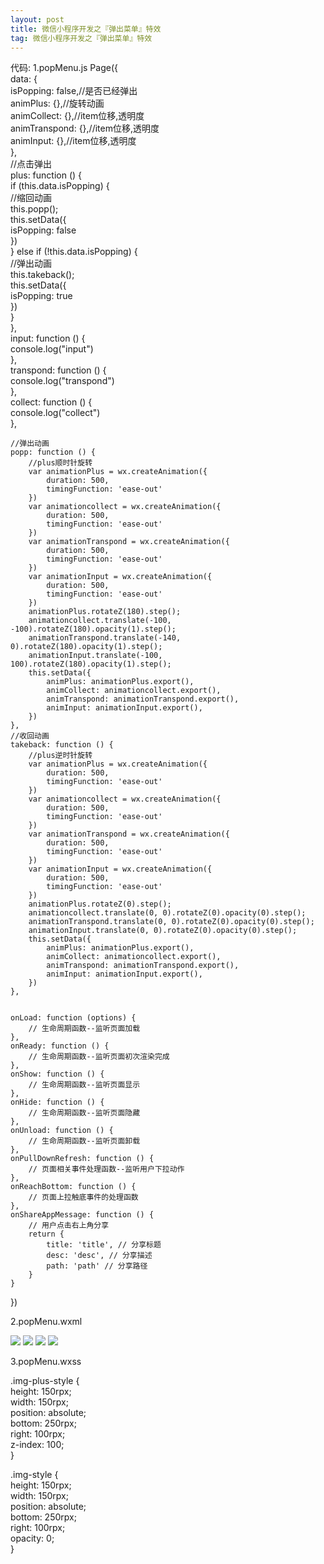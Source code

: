 ```yaml
---
layout: post
title: 微信小程序开发之『弹出菜单』特效
tag: 微信小程序开发之『弹出菜单』特效
---
```




代码: 
1.popMenu.js
Page({  
    data: {  
        isPopping: false,//是否已经弹出  
        animPlus: {},//旋转动画  
        animCollect: {},//item位移,透明度  
        animTranspond: {},//item位移,透明度  
        animInput: {},//item位移,透明度  
    },  
    //点击弹出  
    plus: function () {  
        if (this.data.isPopping) {  
            //缩回动画  
            this.popp();  
            this.setData({  
                isPopping: false  
            })  
        } else if (!this.data.isPopping) {  
            //弹出动画  
            this.takeback();  
            this.setData({  
                isPopping: true  
            })  
        }  
    },  
    input: function () {  
        console.log("input")  
    },  
    transpond: function () {  
        console.log("transpond")  
    },  
    collect: function () {  
        console.log("collect")  
    },  
  
    //弹出动画  
    popp: function () {  
        //plus顺时针旋转  
        var animationPlus = wx.createAnimation({  
            duration: 500,  
            timingFunction: 'ease-out'  
        })  
        var animationcollect = wx.createAnimation({  
            duration: 500,  
            timingFunction: 'ease-out'  
        })  
        var animationTranspond = wx.createAnimation({  
            duration: 500,  
            timingFunction: 'ease-out'  
        })  
        var animationInput = wx.createAnimation({  
            duration: 500,  
            timingFunction: 'ease-out'  
        })  
        animationPlus.rotateZ(180).step();  
        animationcollect.translate(-100, -100).rotateZ(180).opacity(1).step();  
        animationTranspond.translate(-140, 0).rotateZ(180).opacity(1).step();  
        animationInput.translate(-100, 100).rotateZ(180).opacity(1).step();  
        this.setData({  
            animPlus: animationPlus.export(),  
            animCollect: animationcollect.export(),  
            animTranspond: animationTranspond.export(),  
            animInput: animationInput.export(),  
        })  
    },  
    //收回动画  
    takeback: function () {  
        //plus逆时针旋转  
        var animationPlus = wx.createAnimation({  
            duration: 500,  
            timingFunction: 'ease-out'  
        })  
        var animationcollect = wx.createAnimation({  
            duration: 500,  
            timingFunction: 'ease-out'  
        })  
        var animationTranspond = wx.createAnimation({  
            duration: 500,  
            timingFunction: 'ease-out'  
        })  
        var animationInput = wx.createAnimation({  
            duration: 500,  
            timingFunction: 'ease-out'  
        })  
        animationPlus.rotateZ(0).step();  
        animationcollect.translate(0, 0).rotateZ(0).opacity(0).step();  
        animationTranspond.translate(0, 0).rotateZ(0).opacity(0).step();  
        animationInput.translate(0, 0).rotateZ(0).opacity(0).step();  
        this.setData({  
            animPlus: animationPlus.export(),  
            animCollect: animationcollect.export(),  
            animTranspond: animationTranspond.export(),  
            animInput: animationInput.export(),  
        })  
    },  
  
  
    onLoad: function (options) {  
        // 生命周期函数--监听页面加载  
    },  
    onReady: function () {  
        // 生命周期函数--监听页面初次渲染完成  
    },  
    onShow: function () {  
        // 生命周期函数--监听页面显示  
    },  
    onHide: function () {  
        // 生命周期函数--监听页面隐藏  
    },  
    onUnload: function () {  
        // 生命周期函数--监听页面卸载  
    },  
    onPullDownRefresh: function () {  
        // 页面相关事件处理函数--监听用户下拉动作  
    },  
    onReachBottom: function () {  
        // 页面上拉触底事件的处理函数  
    },  
    onShareAppMessage: function () {  
        // 用户点击右上角分享  
        return {  
            title: 'title', // 分享标题  
            desc: 'desc', // 分享描述  
            path: 'path' // 分享路径  
        }  
    }  
})  


2.popMenu.wxml

<view>  
  <image src="/pages/images/collect.png" class="img-style" animation="{{animCollect}}" bindtap="collect"></image>  
  <image src="/pages/images/transpond.png" class="img-style" animation="{{animTranspond}}" bindtap="transpond"></image>  
  <image src="/pages/images/input.png" class="img-style" animation="{{animInput}}" bindtap="input"></image>  
  <image src="/pages/images/plus.png" class="img-plus-style" animation="{{animPlus}}" bindtap="plus"></image>  
</view>

3.popMenu.wxss

.img-plus-style {  
  height: 150rpx;  
  width: 150rpx;  
  position: absolute;  
  bottom: 250rpx;  
  right: 100rpx;  
  z-index: 100;  
}  
  
.img-style {  
  height: 150rpx;  
  width: 150rpx;  
  position: absolute;  
  bottom: 250rpx;  
  right: 100rpx;  
  opacity: 0;  
}  
